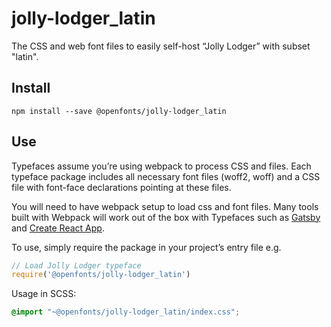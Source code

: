 
# jolly-lodger_latin

The CSS and web font files to easily self-host “Jolly Lodger” with subset "latin".

## Install

`npm install --save @openfonts/jolly-lodger_latin`

## Use

Typefaces assume you’re using webpack to process CSS and files. Each typeface
package includes all necessary font files (woff2, woff) and a CSS file with
font-face declarations pointing at these files.

You will need to have webpack setup to load css and font files. Many tools built
with Webpack will work out of the box with Typefaces such as [Gatsby](https://github.com/gatsbyjs/gatsby)
and [Create React App](https://github.com/facebookincubator/create-react-app).

To use, simply require the package in your project’s entry file e.g.

```javascript
// Load Jolly Lodger typeface
require('@openfonts/jolly-lodger_latin')
```

Usage in SCSS:
```scss
@import "~@openfonts/jolly-lodger_latin/index.css";
```
